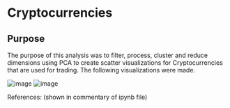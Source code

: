 # Cryptocurrencies

## Purpose 
The purpose of this analysis was to filter, process, cluster and reduce dimensions using PCA to create scatter visualizations for Cryptocurrencies that are used for trading.
The following visualizations were made. 

![image](https://user-images.githubusercontent.com/116187123/229957676-8d853a8a-f5f9-4c19-be9c-1ac404417a8d.png)
![image](https://user-images.githubusercontent.com/116187123/229957727-b2ec85ea-273f-4859-bca8-438476a4b535.png)


References: (shown in commentary of ipynb file) 
